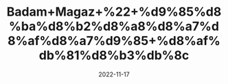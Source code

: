 ---
title: 'Badam+Magaz+%22+%d9%85%d8%ba%d8%b2%d8%a8%d8%a7%d8%af%d8%a7%d9%85+%d8%af%db%81%d8%b3%db%8c'
date: '2022-11-17' 
metatag: '' 
inventory: '0' 
draft: false 
# meta description 
shortDescripton: 'Unshelled+Almond%22+Being+a+powerhouse+of+proteins%2c+vitamins%2c+minerals%2c+and+fatty+acids%2c+magaz+badam+offers+a+one-shot+herbal+remedy+for+gaining+weight+safely.+'
description: 'Dry+Fruit+%da%88%d8%b1%d8%a7%d8%a6%db%8c+%d9%81%d8%b1%d9%88%d8%aa'
longdescription: ''
tags: ''
brand: ''
subCategory: ''
unit: '250 gm-Pk'
sellCount: '0'
featured: True
# product Price
price: '480.0'
# Product Short Description
shortDescription: 'Unshelled+Almond%22+Being+a+powerhouse+of+proteins%2c+vitamins%2c+minerals%2c+and+fatty+acids%2c+magaz+badam+offers+a+one-shot+herbal+remedy+for+gaining+weight+safely.+'
productID: '350D7A8B-092D-ED11-9968-005056B3A416'
type: 'products'
category: 'Dry+Fruit+%da%88%d8%b1%d8%a7%d8%a6%db%8c+%d9%81%d8%b1%d9%88%d8%aa' 
thumnailproduct: 'https://eraconnect.blob.core.windows.net/product-images/aminsaddiquidawakhana/350D7A8B-092D-ED11-9968-005056B3A416.webp' 
images:
  - image: 'https://eraconnect.blob.core.windows.net/product-images/aminsaddiquidawakhana/350D7A8B-092D-ED11-9968-005056B3A416.webp'  
Variants:
---